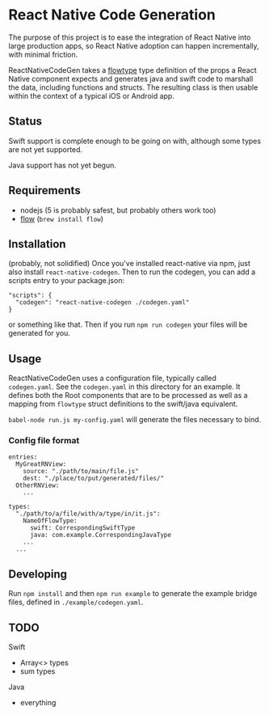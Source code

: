 # React Native Code Generation

The purpose of this project is to ease the integration of React Native into
large production apps, so React Native adoption can happen incrementally, with
minimal friction.

ReactNativeCodeGen takes a [flowtype](https://flowtype.org) type definition of
the props a React Native component expects and generates java and swift code
to marshall the data, including functions and structs. The resulting class is
then usable within the context of a typical iOS or Android app.

## Status

Swift support is complete enough to be going on with, although some types are
not yet supported.

Java support has not yet begun.

## Requirements

- nodejs (5 is probably safest, but probably others work too)
- [flow](http://flowtype.org) (`brew install flow`)

## Installation
(probably, not solidified)
Once you've installed react-native via npm, just also install
`react-native-codegen`. Then to run the codegen, you can add a scripts entry
to your package.json:

```
"scripts": {
  "codegen": "react-native-codegen ./codegen.yaml"
}
```

or something like that. Then if you run `npm run codegen` your files will be
generated for you.

## Usage

ReactNativeCodeGen uses a configuration file, typically called `codegen.yaml`.
See the `codegen.yaml` in this directory for an example. It defines both the
Root components that are to be processed as well as a mapping from `flowtype`
struct definitions to the swift/java equivalent.

`babel-node run.js my-config.yaml` will generate the files necessary to
bind.

### Config file format

```
entries:
  MyGreatRNView:
    source: "./path/to/main/file.js"
    dest: "./place/to/put/generated/files/"
  OtherRNView:
    ...

types:
  "./path/to/a/file/with/a/type/in/it.js":
    NameOfFlowType:
      swift: CorrespondingSwiftType
      java: com.example.CorrespondingJavaType
    ...
  ...
```

## Developing

Run `npm install` and then `npm run example` to generate the example bridge
files, defined in `./example/codegen.yaml`.

## TODO

Swift
- Array<> types
- sum types

Java
- everything

